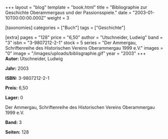 +++
layout = "blog"
template = "book.html"
title = "Bibliographie zur Geschichte Oberammergaus und der Passionsspiele."
date = "2003-01-10T00:00:00.000Z"
weight = 3

[taxonomies]
categories = ["Buch"]
tags = ["Geschichte"]

[extra]
pages = "128"
price = "6,50"
author = "Utschneider, Ludwig"
band = "3"
isbn = "3-9807212-2-1"
stock = 5
series = "Der Ammergau, Schriftenreihe des Historischen Vereins Oberammergau 1999 e.V."
images = "0"
image = "/images/uploads/biblisgraphie.gif"
year = "2003"
+++
**Autor:** Utschneider, Ludwig

**Jahr:** 2003

**ISBN:** 3-9807212-2-1

**Preis:** 6,50

**Lager:** 0

Der Ammergau, Schriftenreihe des Historischen Vereins Oberammergau 1999 e.V.

**Band:** 3

**Seiten:** 128
